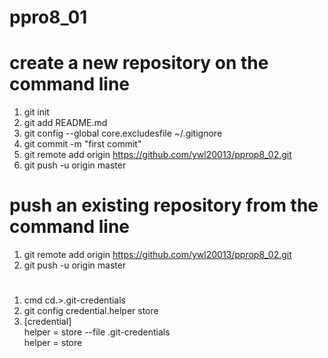 # ppro8_01

# create a new repository on the command line
1. git init
2. git add README.md
3. git config --global core.excludesfile ~/.gitignore
4. git commit -m "first commit"
5. git remote add origin https://github.com/ywl20013/pprop8_02.git
6. git push -u origin master

# push an existing repository from the command line
1. git remote add origin https://github.com/ywl20013/pprop8_02.git
2. git push -u origin master

#
1. cmd cd.>.git-credentials
2. git config credential.helper store
3. [credential]  
	helper = store --file .git-credentials  
	helper = store